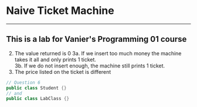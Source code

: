 # Naive Ticket Machine
---
This is a lab for Vanier's Programming 01 course
---
2. The value returned is 0
3a. If we insert too much money the machine takes it all and only prints 1 ticket.  
3b. If we do not insert enough, the machine still prints 1 ticket.  
5. The price listed on the ticket is different
``` java
// Question 6
public class Student {}
// and
public class LabClass {}
```